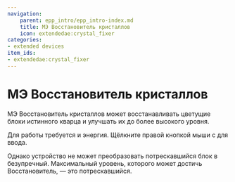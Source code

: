 ```yaml
---
navigation:
    parent: epp_intro/epp_intro-index.md
    title: МЭ Восстановитель кристаллов
    icon: extendedae:crystal_fixer
categories:
- extended devices
item_ids:
- extendedae:crystal_fixer
---
```


# МЭ Восстановитель кристаллов

<BlockImage id="extendedae:crystal_fixer" scale="8"></BlockImage>

МЭ Восстановитель кристаллов может восстанавливать цветущие блоки истинного кварца и улучшать их до более высокого уровня.

Для работы требуется <ItemLink id="ae2:charged_certus_quartz_crystal" /> и энергия. Щёлкните правой кнопкой мыши с <ItemLink id="ae2:charged_certus_quartz_crystal" /> для ввода.

Однако устройство не может преобразовать потрескавшийся блок в безупречный. Максимальный уровень, которого может достичь Восстановитель, — это потрескавшийся.

<Row gap="20">
<GameScene zoom="4" background="transparent">
  <ImportStructure src="../structure/crystal_fixer.snbt"></ImportStructure>
</GameScene>
</Row>